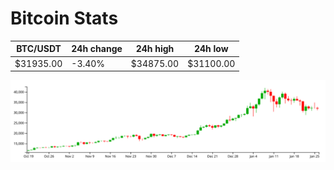 # Bitcoin Stats

BTC/USDT|24h change|24h high|24h low|
|---|---|---|---|
|$31935.00|-3.40%|$34875.00|$31100.00|

<img src="./chart.svg">
